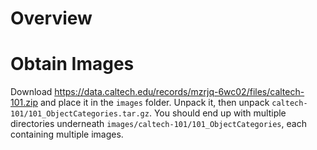 # Overview 

# Obtain Images

Download https://data.caltech.edu/records/mzrjq-6wc02/files/caltech-101.zip  and place it in
the `images` folder.  Unpack it, then unpack `caltech-101/101_ObjectCategories.tar.gz`.  You should end up with multiple directories underneath `images/caltech-101/101_ObjectCategories`, each containing multiple images.


